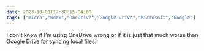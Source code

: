 ```yaml
---
date: 2023-10-01T17:38:15-04:00
tags: ["micro","Work","OneDrive","Google Drive","Microsoft","Google"]
---
```

I don't know if I'm using OneDrive wrong or if it is just that much worse than Google Drive for syncing local files.